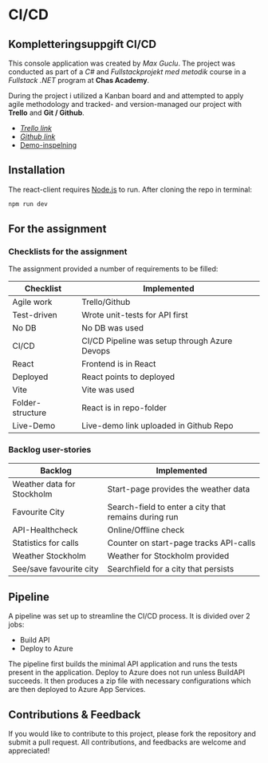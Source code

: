 # CI/CD
## Kompletteringsuppgift CI/CD


This console application was created by *Max Guclu*. The project was conducted as part of a *C#* and *Fullstackprojekt med metodik* course in a *Fullstack .NET* program at **Chas Academy**.   

During the project i utilized a Kanban board and and attempted to apply agile methodology and tracked- and version-managed our project with **Trello** and **Git / Github**.   

-  [*Trello link*](https://trello.com/b/RyeLokME/cicd)
-  [*Github link*](https://github.com/akaMaxg/WeatherAPI-React)
-  [Demo-inspelning](https://drive.google.com/file/d/1NSRYfxK9yJyISQUsdwCBnepeNgKSHUe1/view?usp=sharing)

## Installation

The react-client requires [Node.js](https://nodejs.org/) to run. 
After cloning the repo in terminal:

```sh
npm run dev
```

## For the assignment

### Checklists for the assignment
The assignment provided a number of requirements to be filled:

| Checklist | Implemented |
| ------ | ------ |
| Agile work | Trello/Github |
| Test-driven | Wrote unit-tests for API first |
| No DB | No DB was used |
| CI/CD | CI/CD Pipeline was setup through Azure Devops |
| React | Frontend is in React |
| Deployed | React points to deployed |
| Vite | Vite was used | 
| Folder-structure | React is in repo-folder | 
| Live-Demo | Live-demo link uploaded in Github Repo |

### Backlog user-stories

| Backlog | Implemented |
| ------ | ------ |
| Weather data for Stockholm | Start-page provides the weather data |
| Favourite City | Search-field to enter a city that remains during run |
| API-Healthcheck | Online/Offline check |
| Statistics for calls | Counter on start-page tracks API-calls |
| Weather Stockholm  | Weather for Stockholm provided |
| See/save favourite city | Searchfield for a city that persists |


## Pipeline
A pipeline was set up to streamline the CI/CD process.
It is divided over 2 jobs:
- Build API
- Deploy to Azure

The pipeline first builds the minimal API application and runs the tests present in the application. 
Deploy to Azure does not run unless BuildAPI succeeds. It then produces a zip file with necessary configurations which are then deployed to Azure App Services. 


## Contributions & Feedback
If you would like to contribute to this project, please fork the repository and submit a pull request. All contributions, and feedbacks are welcome and appreciated!

